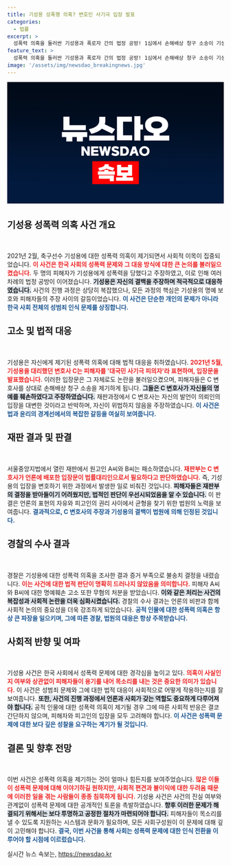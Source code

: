 ```yaml
---
title: 기성용 성폭행 의혹? 변호인 사기극 입장 발표
categories:
  - 법률
excerpt: >
  성폭력 의혹을 둘러싼 기성용과 폭로자 간의 법정 공방! 1심에서 손해배상 청구 소송이 기성용 측 승리로 끝나며 논란은 계속되고, 기성용의 반박이 주목받고 있다. 클릭해 자세한 내용을 확인하세요!
feature_text: >
  성폭력 의혹을 둘러싼 기성용과 폭로자 간의 법정 공방! 1심에서 손해배상 청구 소송이 기성용 측 승리로 끝나며 논란은 계속되고, 기성용의 반박이 주목받고 있다. 클릭해 자세한 내용을 확인하세요!
image: '/assets/img/newsdao_breakingnews.jpg'
---
```


<p><img src="/assets/img/newsdao_breakingnews.jpg" alt="pcversion 속보" /></p>

<h2 data-ke-size="size26">기성용 성폭력 의혹 사건 개요</h2>

<p data-ke-size="size16">&nbsp;</p>

<p>2021년 2월, 축구선수 기성용에 대한 성폭력 의혹이 제기되면서 사회적 이목이 집중되었습니다. <b><span style="color: #ee2323;">이 사건은 한국 사회의 성폭력 문제와 그 대응 방식에 대한 큰 논의를 불러일으켰습니다.</span></b> 두 명의 피해자가 기성용에게 성폭력을 당했다고 주장하였고, 이로 인해 여러 차례의 법정 공방이 이어졌습니다. <b><span style="background-color: #21538527;">기성용은 자신의 결백을 주장하며 적극적으로 대응하였습니다.</span></b> 사건의 진행 과정은 상당히 복잡했으나, 모든 과정의 핵심은 기성용의 명예 보호와 피해자들의 주장 사이의 갈등이었습니다. <b><span style="color: #1a5490;">이 사건은 단순한 개인의 문제가 아니라 한국 사회 전체의 성범죄 인식 문제를 상징합니다.</span></b></p>

<h2 data-ke-size="size26">고소 및 법적 대응</h2>

<p data-ke-size="size16">&nbsp;</p>

<p>기성용은 자신에게 제기된 성폭력 의혹에 대해 법적 대응을 취하였습니다. <b><span style="color: #ee2323;">2021년 5월, 기성용을 대리했던 변호사 C는 피해자를 '대국민 사기극 피의자'라 표현하며, 입장문을 발표했습니다.</span></b> 이러한 입장문은 그 자체로도 논란을 불러일으켰으며, 피해자들은 C 변호사를 상대로 손해배상 청구 소송을 제기하게 됩니다. <b><span style="background-color: #21538527;">그들은 C 변호사가 자신들의 명예를 훼손하였다고 주장하였습니다.</span></b> 재판과정에서 C 변호사는 자신의 발언이 의뢰인의 입장을 대변한 것이라고 반박하며, 자신이 위법하지 않음을 주장하였습니다. <b><span style="color: #1a5490;">이 사건은 법과 윤리의 경계선에서의 복잡한 갈등을 여실히 보여줍니다.</span></b></p>

<h2 data-ke-size="size26">재판 결과 및 판결</h2>

<p data-ke-size="size16">&nbsp;</p>

<p>서울중앙지법에서 열린 재판에서 원고인 A씨와 B씨는 패소하였습니다. <b><span style="color: #ee2323;">재판부는 C 변호사가 언론에 배포한 입장문이 법률대리인으로서 필요하다고 판단하였습니다.</span></b> 즉, 기성용의 입장을 변호하기 위한 과정에서 발생한 일로 비춰진 것입니다. <b><span style="background-color: #21538527;">피해자들은 재판부의 결정을 받아들이기 어려웠지만, 법적인 판단이 우선시되었음을 알 수 있습니다.</span></b> 이 판결은 언론의 표현의 자유와 피고인의 권리 사이에서 균형을 찾기 위한 법원의 노력을 보여줍니다. <b><span style="color: #1a5490;">결과적으로, C 변호사의 주장과 기성용의 결백이 법원에 의해 인정된 것입니다.</span></b></p>

<h2 data-ke-size="size26">경찰의 수사 결과</h2>

<p data-ke-size="size16">&nbsp;</p>

<p>경찰은 기성용에 대한 성폭력 의혹을 조사한 결과 증거 부족으로 불송치 결정을 내렸습니다. <b><span style="color: #ee2323;">이는 사건에 대한 법적 판단이 명확히 드러나지 않았음을 의미합니다.</span></b> 피해자 A씨와 B씨에 대한 명예훼손 고소 또한 무혐의 처분을 받았습니다. <b><span style="background-color: #21538527;">이와 같은 처리는 사건의 복잡성과 사회적 논란을 더욱 심화시켰습니다.</span></b> 경찰의 수사 결과는 언론의 비판과 함께 사회적 논의의 중요성을 더욱 강조하게 되었습니다. <b><span style="color: #1a5490;">공적 인물에 대한 성폭력 의혹은 항상 큰 파장을 일으키며, 그에 따른 경찰, 법원의 대응은 항상 주목받습니다.</span></b></p>

<h2 data-ke-size="size26">사회적 반향 및 여파</h2>

<p data-ke-size="size16">&nbsp;</p>

<p>기성용 사건은 한국 사회에서 성폭력 문제에 대한 경각심을 높이고 있다. <b><span style="color: #ee2323;">의혹이 사실인지 여부와 상관없이 피해자들이 용기를 내어 목소리를 내는 것은 중요한 의미가 있습니다.</span></b> 이 사건은 성범죄 문제와 그에 대한 법적 대응이 사회적으로 어떻게 작용하는지를 잘 보여줍니다. <b><span style="background-color: #21538527;">또한, 사건의 진행 과정에서 언론과 사회가 갖는 역할도 중요하게 다루어져야 합니다.</span></b> 공적 인물에 대한 성폭력 의혹이 제기될 경우 그에 따른 사회적 반응은 결코 간단하지 않으며, 피해자와 피고인의 입장을 모두 고려해야 합니다. <b><span style="color: #1a5490;">이 사건은 성폭력 문제에 대한 보다 깊은 성찰을 요구하는 계기가 될 것입니다.</span></b></p>

<h2 data-ke-size="size26">결론 및 향후 전망</h2>

<p data-ke-size="size16">&nbsp;</p>

<p>이번 사건은 성폭력 의혹을 제기하는 것이 얼마나 힘든지를 보여주었습니다. <b><span style="color: #ee2323;">많은 이들이 성폭력 문제에 대해 이야기하길 원하지만, 사회적 편견과 불이익에 대한 두려움 때문에 이러한 일을 겪는 사람들이 종종 침묵하게 됩니다.</span></b> 기성용 사건은 사건의 진실 여부와 관계없이 성폭력 문제에 대한 공개적인 토론을 촉발하였습니다. <b><span style="background-color: #21538527;">향후 이러한 문제가 해결되기 위해서는 보다 투명하고 공정한 절차가 마련되어야 합니다.</span></b> 피해자들이 목소리를 낼 수 있도록 지원하는 시스템과 문화가 필요하며, 모든 사회구성원이 이 문제에 대해 깊이 고민해야 합니다. <b><span style="color: #1a5490;">결국, 이번 사건을 통해 사회는 성폭력 문제에 대한 인식 전환을 이루어야 할 시점에 이르렀습니다.</span></b></p>
실시간 뉴스 속보는, <a href="https://newsdao.kr" rel="dofollow">https://newsdao.kr</a>


